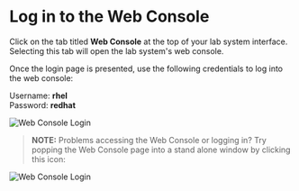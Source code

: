 # Log in to the Web Console

Click on the tab titled **Web Console** at the top of  your lab system interface.
Selecting this tab will open the lab system's web console.

Once the login page is presented, use the following credentials to log into the web console:

Username: __rhel__   
Password: __redhat__

![Web Console Login](/rhel-labs/scenarios/imagebuilder/assets/Web-console-login.png)

>**NOTE:** Problems accessing the Web Console or logging in?  Try popping
the Web Console page into a stand alone window by clicking this icon:

![Web Console Login](/rhel-labs/scenarios/imagebuilder/assets/pop-out.png)
